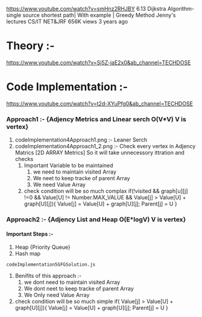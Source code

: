 https://www.youtube.com/watch?v=smHnz2RHJBY
6.13 Dijkstra Algorithm- single source shortest path| With example | Greedy Method
Jenny's lectures CS/IT NET&JRF
656K views
3 years ago

# Theory :- 
https://www.youtube.com/watch?v=Sj5Z-jaE2x0&ab_channel=TECHDOSE

# Code Implementation :- 
https://www.youtube.com/watch?v=t2d-XYuPfg0&ab_channel=TECHDOSE

### Approach1 :- {Adjency Metrics and  Linear serch O(V*V) V is vertex}
1. codeImplementation4Approach1.png :- Leaner Serch 
2. codeImplementation4Approach1_2.png :- Check every vertex in Adjency Matrics [2D ARRAY Metrics] So it will take unnecessory ittration and checks 
   1. Important Variable to be maintained 
      1. we  need to maintain visited Array
      2. We  neet to keep tracke of parent Array
      3. We  need Value Array 
   2. check condition will be so much complax 
   if(!visited && graph[u][j] !=0 && Value[U] != Number.MAX_VALUE && Value[j] > Value[U] + graph[U][j]){
      Value[j] = Value[U] + graph[U][j];
      Parent[j] = U
   }
### Approach2 :- {Adjency List and  Heap O(E*logV) V is vertex}
   #### Important Steps :-
   1. Heap {Priority Queue}
   2. Hash map

    codeImplementation5GFGSolution.js 

   1. Benifits of this approach :-
      1. we dont need to maintain visited Array
      2. We dont neet to keep tracke of parent Array
      3. We Only need Value Array 
   2. check condition will be so much simple 
   if( Value[j] > Value[U] + graph[U][j]){
      Value[j] = Value[U] + graph[U][j];
      Parent[j] = U
   }

